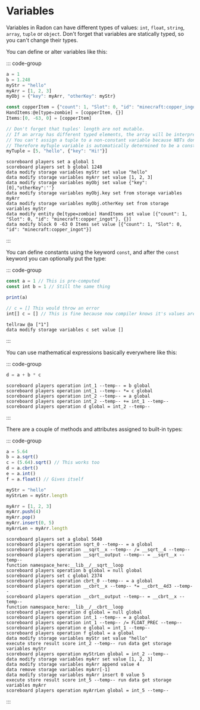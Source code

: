# Variables

Variables in Radon can have different types of values: `int`, `float`, `string`, `array`, `tuple` or `object`. Don't
forget that variables are statically typed, so you can't change their types.

You can define or alter variables like this:

::: code-group

```js [Radon]
a = 1
b = 1.248
myStr = "hello"
myArr = [1, 2, 3]
myObj = {"key": myArr, "otherKey": myStr}

const copperItem = {"count": 1, "Slot": 0, "id": "minecraft:copper_ingot"} // Immutable variable
HandItems:@e[type=zombie] = [copperItem, {}]
Items:[0, -63, 0] = [copperItem]

// Don't forget that tuples' length are not mutable.
// If an array has different typed elements, the array will be interpreted as a tuple
// You can't assign a tuple to a non-constant variable because NBTs don't support tuples
// Therefore myTuple variable is automatically determined to be a constant
myTuple = [5, "hello", {"key": "Hi!"}]
```

```mcfunction [mcfunction]
scoreboard players set a global 1
scoreboard players set b global 1248
data modify storage variables myStr set value "hello"
data modify storage variables myArr set value [1, 2, 3]
data modify storage variables myObj set value {"key":[0],"otherKey":''}
data modify storage variables myObj.key set from storage variables myArr
data modify storage variables myObj.otherKey set from storage variables myStr
data modify entity @e[type=zombie] HandItems set value [{"count": 1, "Slot": 0, "id": "minecraft:copper_ingot"}, {}]
data modify block 0 -63 0 Items set value [{"count": 1, "Slot": 0, "id": "minecraft:copper_ingot"}]
```

:::

You can define constants using the keyword `const`, and after the `const` keyword you can optionally put the type:

::: code-group

```js [Radon]
const a = 1 // This is pre-computed
const int b = 1 // Still the same thing

print(a)

// c = [] This would throw an error
int[] c = [] // This is fine because now compiler knows it's values are of type int
```

```mcfunction [mcfunction]
tellraw @a ["1"]
data modify storage variables c set value []
```

:::

You can use mathematical expressions basically everywhere like this:

::: code-group

```js [Radon]
d = a + b * c
```

```mcfunction [mcfunction]
scoreboard players operation int_1 --temp-- = b global
scoreboard players operation int_1 --temp-- *= c global
scoreboard players operation int_2 --temp-- = a global
scoreboard players operation int_2 --temp-- += int_1 --temp--
scoreboard players operation d global = int_2 --temp--
```

:::

There are a couple of methods and attributes assigned to built-in types:

::: code-group

```js [Radon]
a = 5.64
b = a.sqrt()
c = (5.64).sqrt() // This works too
d = a.cbrt()
e = a.int()
f = a.float() // Gives itself

myStr = "hello"
myStrLen = myStr.length

myArr = [1, 2, 3]
myArr.push(4)
myArr.pop()
myArr.insert(0, 5)
myArrLen = myArr.length
```

```mcfunction [mcfunction]
scoreboard players set a global 5640
scoreboard players operation sqrt_0 --temp-- = a global
scoreboard players operation __sqrt__x --temp-- /= __sqrt__4 --temp--
scoreboard players operation __sqrt__output --temp-- = __sqrt__x --temp--
function namespace_here:__lib__/__sqrt__loop
scoreboard players operation b global = null global
scoreboard players set c global 2374
scoreboard players operation cbrt_0 --temp-- = a global
scoreboard players operation __cbrt__x --temp-- *= __cbrt__4d3 --temp--
scoreboard players operation __cbrt__output --temp-- = __cbrt__x --temp--
function namespace_here:__lib__/__cbrt__loop
scoreboard players operation d global = null global
scoreboard players operation int_1 --temp-- = a global
scoreboard players operation int_1 --temp-- /= FLOAT_PREC --temp--
scoreboard players operation e global = int_1 --temp--
scoreboard players operation f global = a global
data modify storage variables myStr set value "hello"
execute store result score int_2 --temp-- run data get storage variables myStr
scoreboard players operation myStrLen global = int_2 --temp--
data modify storage variables myArr set value [1, 2, 3]
data modify storage variables myArr append value 4
data remove storage variables myArr[-1]
data modify storage variables myArr insert 0 value 5
execute store result score int_5 --temp-- run data get storage variables myArr
scoreboard players operation myArrLen global = int_5 --temp--
```

:::
